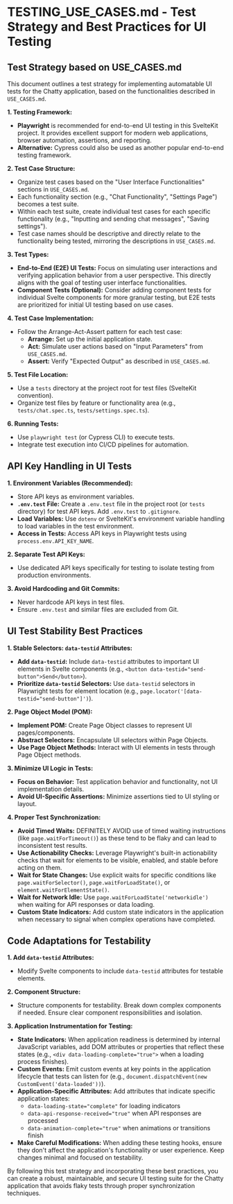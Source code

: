 # TESTING_USE_CASES.md - Test Strategy and Best Practices for UI Testing

## Test Strategy based on USE_CASES.md

This document outlines a test strategy for implementing automatable UI tests for the Chatty application, based on the functionalities described in `USE_CASES.md`.

**1. Testing Framework:**

*   **Playwright** is recommended for end-to-end UI testing in this SvelteKit project. It provides excellent support for modern web applications, browser automation, assertions, and reporting.
*   **Alternative:** Cypress could also be used as another popular end-to-end testing framework.

**2. Test Case Structure:**

*   Organize test cases based on the "User Interface Functionalities" sections in `USE_CASES.md`.
*   Each functionality section (e.g., "Chat Functionality", "Settings Page") becomes a test suite.
*   Within each test suite, create individual test cases for each specific functionality (e.g., "Inputting and sending chat messages", "Saving settings").
*   Test case names should be descriptive and directly relate to the functionality being tested, mirroring the descriptions in `USE_CASES.md`.

**3. Test Types:**

*   **End-to-End (E2E) UI Tests:** Focus on simulating user interactions and verifying application behavior from a user perspective. This directly aligns with the goal of testing user interface functionalities.
*   **Component Tests (Optional):** Consider adding component tests for individual Svelte components for more granular testing, but E2E tests are prioritized for initial UI testing based on use cases.

**4. Test Case Implementation:**

*   Follow the Arrange-Act-Assert pattern for each test case:
    *   **Arrange:** Set up the initial application state.
    *   **Act:** Simulate user actions based on "Input Parameters" from `USE_CASES.md`.
    *   **Assert:** Verify "Expected Output" as described in `USE_CASES.md`.

**5. Test File Location:**

*   Use a `tests` directory at the project root for test files (SvelteKit convention).
*   Organize test files by feature or functionality area (e.g., `tests/chat.spec.ts`, `tests/settings.spec.ts`).

**6. Running Tests:**

*   Use `playwright test` (or Cypress CLI) to execute tests.
*   Integrate test execution into CI/CD pipelines for automation.

## API Key Handling in UI Tests

**1. Environment Variables (Recommended):**

*   Store API keys as environment variables.
*   **`.env.test` File:** Create a `.env.test` file in the project root (or `tests` directory) for test API keys. Add `.env.test` to `.gitignore`.
*   **Load Variables:** Use `dotenv` or SvelteKit's environment variable handling to load variables in the test environment.
*   **Access in Tests:** Access API keys in Playwright tests using `process.env.API_KEY_NAME`.

**2. Separate Test API Keys:**

*   Use dedicated API keys specifically for testing to isolate testing from production environments.

**3. Avoid Hardcoding and Git Commits:**

*   Never hardcode API keys in test files.
*   Ensure `.env.test` and similar files are excluded from Git.

## UI Test Stability Best Practices

**1. Stable Selectors: `data-testid` Attributes:**

*   **Add `data-testid`:**  Include `data-testid` attributes to important UI elements in Svelte components (e.g., `<button data-testid="send-button">Send</button>`).
*   **Prioritize `data-testid` Selectors:** Use `data-testid` selectors in Playwright tests for element location (e.g., `page.locator('[data-testid="send-button"]')`).

**2. Page Object Model (POM):**

*   **Implement POM:** Create Page Object classes to represent UI pages/components.
*   **Abstract Selectors:** Encapsulate UI selectors within Page Objects.
*   **Use Page Object Methods:** Interact with UI elements in tests through Page Object methods.

**3. Minimize UI Logic in Tests:**

*   **Focus on Behavior:** Test application behavior and functionality, not UI implementation details.
*   **Avoid UI-Specific Assertions:** Minimize assertions tied to UI styling or layout.

**4. Proper Test Synchronization:**

*   **Avoid Timed Waits:** DEFINITELY AVOID use of timed waiting instructions (like `page.waitForTimeout()`) as these tend to be flaky and can lead to inconsistent test results.
*   **Use Actionability Checks:** Leverage Playwright's built-in actionability checks that wait for elements to be visible, enabled, and stable before acting on them.
*   **Wait for State Changes:** Use explicit waits for specific conditions like `page.waitForSelector()`, `page.waitForLoadState()`, or `element.waitForElementState()`.
*   **Wait for Network Idle:** Use `page.waitForLoadState('networkidle')` when waiting for API responses or data loading.
*   **Custom State Indicators:** Add custom state indicators in the application when necessary to signal when complex operations have completed.

## Code Adaptations for Testability

**1. Add `data-testid` Attributes:**

*   Modify Svelte components to include `data-testid` attributes for testable elements.

**2. Component Structure:**

*   Structure components for testability. Break down complex components if needed. Ensure clear component responsibilities and isolation.

**3. Application Instrumentation for Testing:**

*   **State Indicators:** When application readiness is determined by internal JavaScript variables, add DOM attributes or properties that reflect these states (e.g., `<div data-loading-complete="true">` when a loading process finishes).
*   **Custom Events:** Emit custom events at key points in the application lifecycle that tests can listen for (e.g., `document.dispatchEvent(new CustomEvent('data-loaded'))`).
*   **Application-Specific Attributes:** Add attributes that indicate specific application states:
    * `data-loading-state="complete"` for loading indicators
    * `data-api-response-received="true"` when API responses are processed
    * `data-animation-complete="true"` when animations or transitions finish
*   **Make Careful Modifications:** When adding these testing hooks, ensure they don't affect the application's functionality or user experience. Keep changes minimal and focused on testability.

By following this test strategy and incorporating these best practices, you can create a robust, maintainable, and secure UI testing suite for the Chatty application that avoids flaky tests through proper synchronization techniques.